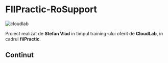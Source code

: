 # FIIPractic-RoSupport


![cloudlab](https://github.com/StefanVlad0/FIIPractic-RoSupport/assets/72700839/9880637d-1903-4615-9f49-c2e20c32f896)


Proiect realizat de **Stefan Vlad** in timpul training-ului oferit de **CloudLab**, in cadrul **fiiPractic**.


##  Continut
